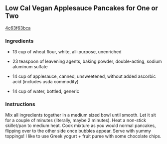 ## Low Cal Vegan Applesauce Pancakes for One or Two

[4c63f63bca](http://www.food.com/recipe/low-cal-vegan-applesauce-pancakes-for-one-or-two-461622)

### Ingredients

 - 13 cup of wheat flour, white, all-purpose, unenriched

 - 23 teaspoon of leavening agents, baking powder, double-acting, sodium aluminum sulfate

 - 14 cup of applesauce, canned, unsweetened, without added ascorbic acid (includes usda commodity)

 - 14 cup of water, bottled, generic

### Instructions

Mix all ingredients together in a medium sized bowl until smooth. Let it sit for a couple of minutes (literally, maybe 2 minutes). Heat a non-stick skillet/pan to medium heat. Cook mixture as you would normal pancakes, flipping over to the other side once bubbles appear. Serve with yummy toppings! I like to use Greek yogurt + fruit puree with some chocolate chips.